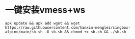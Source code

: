 # 一键安装vmess+ws


`apk update && apk add wget && wget https://raw.githubusercontent.com/hanxin-menglei/singbox-alpine/main/sb.sh -O sb.sh && chmod +x sb.sh && ./sb.sh`